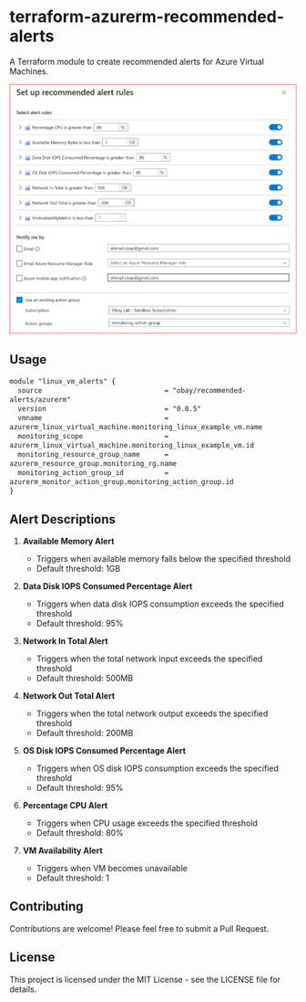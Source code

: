 # terraform-azurerm-recommended-alerts

A Terraform module to create recommended alerts for Azure Virtual Machines.

![Azure VM Alerts Architecture](https://raw.githubusercontent.com/obay/terraform-azurerm-recommended-alerts/refs/heads/main/images/recommended-alert-rules.png)


## Usage

```hcl
module "linux_vm_alerts" {
  source                              = "obay/recommended-alerts/azurerm"
  version                             = "0.0.5"
  vmname                              = azurerm_linux_virtual_machine.monitoring_linux_example_vm.name
  monitoring_scope                    = azurerm_linux_virtual_machine.monitoring_linux_example_vm.id
  monitoring_resource_group_name      = azurerm_resource_group.monitoring_rg.name
  monitoring_action_group_id          = azurerm_monitor_action_group.monitoring_action_group.id
}
```

## Alert Descriptions

1. **Available Memory Alert**
   - Triggers when available memory falls below the specified threshold
   - Default threshold: 1GB

2. **Data Disk IOPS Consumed Percentage Alert**
   - Triggers when data disk IOPS consumption exceeds the specified threshold
   - Default threshold: 95%

3. **Network In Total Alert**
   - Triggers when the total network input exceeds the specified threshold
   - Default threshold: 500MB

4. **Network Out Total Alert**
   - Triggers when the total network output exceeds the specified threshold
   - Default threshold: 200MB

5. **OS Disk IOPS Consumed Percentage Alert**
   - Triggers when OS disk IOPS consumption exceeds the specified threshold
   - Default threshold: 95%

6. **Percentage CPU Alert**
   - Triggers when CPU usage exceeds the specified threshold
   - Default threshold: 80%

7. **VM Availability Alert**
   - Triggers when VM becomes unavailable
   - Default threshold: 1

## Contributing

Contributions are welcome! Please feel free to submit a Pull Request.

## License

This project is licensed under the MIT License - see the LICENSE file for details.
